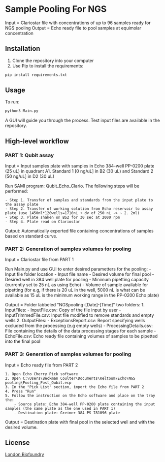 # Sample Pooling For NGS

Input = Clariostar file with concentrations of up to 96 samples ready for NGS pooling 
Output = Echo ready file to pool samples at equimolar concentration 

## Installation 

1. Clone the repository into your computer
2. Use Pip to install the requirements: 

```bash
pip install requirements.txt
```

## Usage

To run: 

```bash
python3 Main.py 
```

A GUI will guide you through the process. Test input files are available in the repository. 

## High-level workflow 

### PART 1: Qubit assay

Input = Input samples plate with samples in Echo 384-well PP-0200 plate (25 uL) in quadrant A1. Standard 1 [0 ng/uL] in B2 (30 uL) and Standard 2 [50 ng/uL] in D2 (30 uL)

Run SAMI program: Qubit_Echo_Clario. The following steps will be performed: 

    - Step 1. Transfer of samples and standards from the input plate to the assay plate 
    - Step 2. Transfer of working solution from Echo reservoir to assay plate (use 1450nl*120wells=1710nL + dv of 250 nL -> ~ 2. 2ml)
    - Step 3. Plate shaken on BS2 for 30 sec at 2000 rpm
    - Step 4. Plate read on Clariostar

Output: Automatically exported file containing concentrations of samples based on standard curve. 

### PART 2: Generation of samples volumes for pooling

Input = Clariostar file from PART 1

Run Main.py and use GUI to enter desired parametters for the pooling:
    - Input file folder location
    - Input file name
    - Desired volume for final pool
    - Desired well in 384 well plate for pooling 
    - Minimum pipetting capacity (currently set to 25 nL as using Echo)
    - Volume of sample available for pipetting  (for e.g, if there is 20 uL in the well, 5000 nL is what can be available as 15 uL is the minimum working range in the PP-0200 Echo plate)

Output = Folder labbeled "NGSpooling-[Date]-[Time]" two folders:
    1. InputFiles:
        - InputFile.csv: Copy of the file input by user
        - InputTrimmedFile.csv: Input file modified to remove standards and empty wells 
    2. OutputFiles:
        - ExceptionsReport.csv: Report specifying wells excluded from the processing (e.g empty wells)
        - ProcessingDetails.csv: File containing the details of the data processing stages for each sample
        - EchoFile.csv: Echo ready file containing volumes of samples to be pipetted into the final pool

### PART 3: Generation of samples volumes for pooling

Input = Echo ready file from PART 2

    1. Open Echo Cherry Pick software
    2. Open C:\Users\Beckman Coulter\Documents\Keltoum\Echo\NGS pooling\Pooling_Post_Qubit.ecp
    3. In the "Pick List" section, import the Echo file from PART 2
    4. Press "Run"
    5. Follow the instruction on the Echo software and place on the tray the:
        - Source plate: Echo 384-well PP-0200 plate containing the input samples (the same plate as the one used in PART 1)
        - Destination plate: Greiner 384 PS 781096 plate

Output = Destination plate with final pool in the selected well and with the desired volume. 

## License

[London Biofoundry](https://www.londonbiofoundry.org/)










